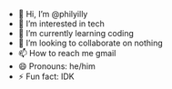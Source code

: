 - 👋 Hi, I’m @philyilly
- 👀 I’m interested in tech
- 🌱 I’m currently learning coding
- 💞️ I’m looking to collaborate on nothing
- 📫 How to reach me gmail
- 😄 Pronouns: he/him
- ⚡ Fun fact: IDK

<!---
philyilly/philyilly is a ✨ special ✨ repository because its `README.md` (this file) appears on your GitHub profile.
You can click the Preview link to take a look at your changes.
--->
